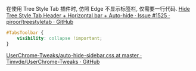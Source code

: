 在使用 Tree Style Tab 插件时, 仿照 Edge 不显示标签栏, 仅需要一行代码.
[Hide Tree Style Tab Header + Horizontal bar + Auto-hide · Issue #1525 · piroor/treestyletab · GitHub](https://github.com/piroor/treestyletab/issues/1525#issuecomment-344372874)

```css
#TabsToolbar {
    visibility: collapse !important;
}
```

[UserChrome-Tweaks/auto-hide-sidebar.css at master · Timvde/UserChrome-Tweaks · GitHub](https://github.com/Timvde/UserChrome-Tweaks/blob/master/sidebar/auto-hide-sidebar.css)
